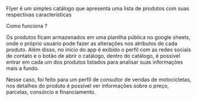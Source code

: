 Flyer é um simples catálogo que apresenta uma lista de produtos com suas respectivas características

Como funciona ?

Os produtos ficam armazenados em uma planilha pública no google sheets, onde o próprio usuário pode fazer as alterações nos atributos de cada produto. Além disso, no início do app é exibido o perfil com as redes sociais de contato e o botão de abrir o catálogo, dentro do catálogo, é possível entrar em cada um dos produtos listados para analisar suas informações mais a fundo.

Nesse caso, foi feito para um perfil de consultor de vendas de motocicletas, nos detalhes do produto é possível ver informações sobre o preço, parcelas, consórcio e financiamento.
